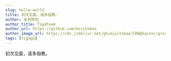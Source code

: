 ```yaml
---
slug: hello-world
title: 初次见面，请多指教。
author: 米司特包
author_title: TigaTeam
author_url: https://github.com/misitebao
author_image_url: https://cdn.jsdelivr.net/gh/misitebao/CDN@master/gravatar.png
tags: [tigago]
---
```


初次见面，请多指教。
